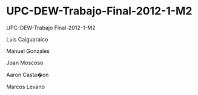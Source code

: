 UPC-DEW-Trabajo-Final-2012-1-M2
===============================

UPC-DEW-Trabajo Final-2012-1-M2

Luis Caiguaraico

Manuel Gonzales

Joan Moscoso

Aaron Casta�on

Marcos Levano